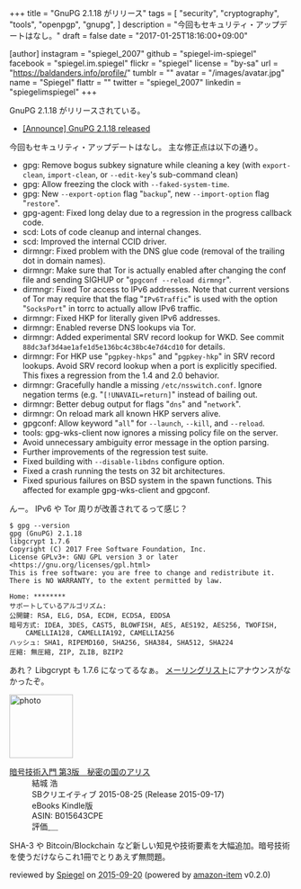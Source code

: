 +++
title = "GnuPG 2.1.18 がリリース"
tags = [
  "security",
  "cryptography",
  "tools",
  "openpgp",
  "gnupg",
]
description = "今回もセキュリティ・アップデートはなし。"
draft = false
date = "2017-01-25T18:16:00+09:00"

[author]
  instagram = "spiegel_2007"
  github = "spiegel-im-spiegel"
  facebook = "spiegel.im.spiegel"
  flickr = "spiegel"
  license = "by-sa"
  url = "https://baldanders.info/profile/"
  tumblr = ""
  avatar = "/images/avatar.jpg"
  name = "Spiegel"
  flattr = ""
  twitter = "spiegel_2007"
  linkedin = "spiegelimspiegel"
+++

GnuPG 2.1.18 がリリースされている。

- [[Announce] GnuPG 2.1.18 released](https://lists.gnupg.org/pipermail/gnupg-announce/2017q1/000401.html)

今回もセキュリティ・アップデートはなし。
主な修正点は以下の通り。

* gpg: Remove bogus subkey signature while cleaning a key (with `export-clean`, `import-clean`, or `--edit-key`'s sub-command clean)
* gpg: Allow freezing the clock with `--faked-system-time`.
* gpg: New `--export-option` flag "`backup`", new `--import-option` flag "`restore`".
* gpg-agent: Fixed long delay due to a regression in the progress callback code.
* scd: Lots of code cleanup and internal changes.
* scd: Improved the internal CCID driver.
* dirmngr: Fixed problem with the DNS glue code (removal of the trailing dot in domain names).
* dirmngr: Make sure that Tor is actually enabled after changing the conf file and sending SIGHUP or "`gpgconf --reload dirmngr`".
* dirmngr: Fixed Tor access to IPv6 addresses.  Note that current versions of Tor may require that the flag "`IPv6Traffic`" is used with the option "`SocksPort`" in torrc to actually allow IPv6 traffic.
* dirmngr: Fixed HKP for literally given IPv6 addresses.
* dirmngr: Enabled reverse DNS lookups via Tor.
* dirmngr: Added experimental SRV record lookup for WKD.  See commit `88dc3af3d4ae1afe1d5e136bc4c38bc4e7d4cd10` for details.
* dirmngr: For HKP use "`pgpkey-hkps`" and "`pgpkey-hkp`" in SRV record lookups.  Avoid SRV record lookup when a port is explicitly specified.  This fixes a regression from the 1.4 and 2.0 behavior.
* dirmngr: Gracefully handle a missing `/etc/nsswitch.conf`.  Ignore negation terms (e.g. "`[!UNAVAIL=return]`" instead of bailing out.
* dirmngr: Better debug output for flags "`dns`" and "`network`".
* dirmngr: On reload mark all known HKP servers alive.
* gpgconf: Allow keyword "`all`" for `--launch`, `--kill`, and `--reload`.
* tools: gpg-wks-client now ignores a missing policy file on the server.
* Avoid unnecessary ambiguity error message in the option parsing.
* Further improvements of the regression test suite.
* Fixed building with `--disable-libdns` configure option.
* Fixed a crash running the tests on 32 bit architectures.
* Fixed spurious failures on BSD system in the spawn functions.  This affected for example gpg-wks-client and gpgconf.

んー。
IPv6 や Tor 周りが改善されてるって感じ？

```text
$ gpg --version
gpg (GnuPG) 2.1.18
libgcrypt 1.7.6
Copyright (C) 2017 Free Software Foundation, Inc.
License GPLv3+: GNU GPL version 3 or later <https://gnu.org/licenses/gpl.html>
This is free software: you are free to change and redistribute it.
There is NO WARRANTY, to the extent permitted by law.

Home: ********
サポートしているアルゴリズム:
公開鍵: RSA, ELG, DSA, ECDH, ECDSA, EDDSA
暗号方式: IDEA, 3DES, CAST5, BLOWFISH, AES, AES192, AES256, TWOFISH,
    CAMELLIA128, CAMELLIA192, CAMELLIA256
ハッシュ: SHA1, RIPEMD160, SHA256, SHA384, SHA512, SHA224
圧縮: 無圧縮, ZIP, ZLIB, BZIP2
```

あれ？ Libgcrypt も 1.7.6 になってるなぁ。
[メーリングリスト](https://lists.gnupg.org/mailman/listinfo/gnupg-announce)にアナウンスがなかったぞ。

<div class="hreview">
  <div class="photo"><a class="item url" href="https://www.amazon.co.jp/%E6%9A%97%E5%8F%B7%E6%8A%80%E8%A1%93%E5%85%A5%E9%96%80-%E7%AC%AC3%E7%89%88-%E7%A7%98%E5%AF%86%E3%81%AE%E5%9B%BD%E3%81%AE%E3%82%A2%E3%83%AA%E3%82%B9-%E7%B5%90%E5%9F%8E-%E6%B5%A9-ebook/dp/B015643CPE?SubscriptionId=AKIAJYVUJ3DMTLAECTHA&tag=baldandersinf-22&linkCode=xm2&camp=2025&creative=165953&creativeASIN=B015643CPE"><img src="https://images-fe.ssl-images-amazon.com/images/I/51t6yHHVwEL._SL160_.jpg" width="113" alt="photo"></a></div>
  <dl class="fn">
    <dt><a href="https://www.amazon.co.jp/%E6%9A%97%E5%8F%B7%E6%8A%80%E8%A1%93%E5%85%A5%E9%96%80-%E7%AC%AC3%E7%89%88-%E7%A7%98%E5%AF%86%E3%81%AE%E5%9B%BD%E3%81%AE%E3%82%A2%E3%83%AA%E3%82%B9-%E7%B5%90%E5%9F%8E-%E6%B5%A9-ebook/dp/B015643CPE?SubscriptionId=AKIAJYVUJ3DMTLAECTHA&tag=baldandersinf-22&linkCode=xm2&camp=2025&creative=165953&creativeASIN=B015643CPE">暗号技術入門 第3版　秘密の国のアリス</a></dt>
	<dd>結城 浩</dd>
    <dd>SBクリエイティブ 2015-08-25 (Release 2015-09-17)</dd>
    <dd>eBooks Kindle版</dd>
    <dd>ASIN: B015643CPE</dd>
    <dd>評価<abbr class="rating fa-sm" title="5">&nbsp;<i class="fas fa-star"></i>&nbsp;<i class="fas fa-star"></i>&nbsp;<i class="fas fa-star"></i>&nbsp;<i class="fas fa-star"></i>&nbsp;<i class="fas fa-star"></i></abbr></dd>
  </dl>
  <p class="description">SHA-3 や Bitcoin/Blockchain など新しい知見や技術要素を大幅追加。暗号技術を使うだけならこれ1冊でとりあえず無問題。</p>
  <p class="powered-by" >reviewed by <a href='#maker' class='reviewer'>Spiegel</a> on <abbr class="dtreviewed" title="2015-09-20">2015-09-20</abbr> (powered by <a href="https://github.com/spiegel-im-spiegel/amazon-item" >amazon-item</a> v0.2.0)</p>
</div>
